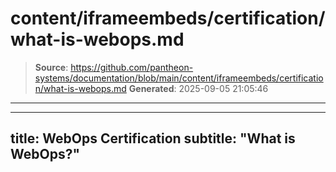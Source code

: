 # content/iframeembeds/certification/what-is-webops.md

> **Source**: https://github.com/pantheon-systems/documentation/blob/main/content/iframeembeds/certification/what-is-webops.md
> **Generated**: 2025-09-05 21:05:46

---

---
title: WebOps Certification
subtitle: "What is WebOps?"
---

<Partial file="certification-guide/what-is-webops.md" />

